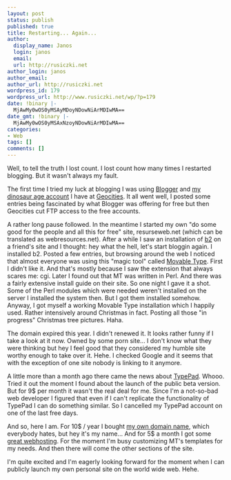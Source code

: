 ```yaml
---
layout: post
status: publish
published: true
title: Restarting... Again...
author:
  display_name: Janos
  login: janos
  email: 
  url: http://rusiczki.net
author_login: janos
author_email: 
author_url: http://rusiczki.net
wordpress_id: 179
wordpress_url: http://www.rusiczki.net/wp/?p=179
date: !binary |-
  MjAwMy0wOS0yMSAyMDoyNDowNiArMDIwMA==
date_gmt: !binary |-
  MjAwMy0wOS0yMSAxNzoyNDowNiArMDIwMA==
categories:
- Web
tags: []
comments: []
---
```

<p>Well, to tell the truth I lost count. I lost count how many times I restarted blogging. But it wasn't always my fault.</p>
<p>The first time I tried my luck at blogging I was using <a href="http://www.blogger.com" title="Oldies goldies">Blogger</a> and <a href="http://www.geocities.com/rusiczkij/">my dinosaur age account</a> I have at <a href="http://www.geocities.com" title="Yuk!">Geocities</a>. It all went well, I posted some entries being fascinated by what Blogger was offering for free but then Geocities cut FTP access to the free accounts.</p>
<p>A rather long pause followed. In the meantime I started my own "do some good for the people and all this for free" site, resurseweb.net (which can be translated as webresources.net). After a while I saw an installation of <a href="http://cafelog.com/" title="A nice weblog tool written in PHP">b2</a> on a friend's site and I thought: hey what the hell, let's start bloggin again. I installed b2. Posted a few entries, but browsing around the web I noticed that almost everyone was using this "magic tool" called <a href="http://www.movabletype.org">Movable Type</a>. First I didn't like it. And that's mostly because I saw the extension that always scares me: cgi. Later I found out that MT was written in Perl. And there was a fairly extensive  install guide on their site. So one night I gave it a shot. Some of the Perl modules which were needed weren't installed on the server I installed the system then. But I got them installed somehow. Anyway, I got myself a working Movable Type installation which I happily used. Rather intensively around Christmas in fact. Posting all those "in progress" Christmas tree pictures. Haha.</p>
<p>The domain expired this year. I didn't renewed it. It looks rather funny if I take a look at it now. Owned by some porn site... I don't know what they were thinking but hey I feel good that they considered my humble site worthy enough to take over it. Hehe. I checked Google and it seems that with the exception of one site nobody is linking to it anymore.</p>
<p>A little more than a month ago there came the news about <a href="http://www.typepad.com" title="Great blogging service!">TypePad</a>. Whooo. Tried it out the moment I found about the launch of the public beta version. But for 9$ per month it wasn't the real deal for me. Since I'm a not-so-bad web developer I figured that even if I can't replicate the functionality of TypePad I can do something similar. So I cancelled my TypePad account on one of the last free days.</p>
<p>And so, here I am. For 10$ / year I bought <a href="http://www.rusiczki.net" title="Welcome :)">my own domain name</a>, which everybody hates, but hey it's my name... And for 5$ a month I got some <a href="http://www.totalchoicehosting.com/" title="Total Choice Hosting">great webhosting</a>. For the moment I'm busy customizing MT's templates for my needs. And then there will come the other sections of the site.</p>
<p>I'm quite excited and I'm eagerly looking forward for the moment when I can publicly launch my own personal site on the world wide web. Hehe.</p>
